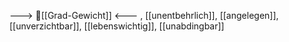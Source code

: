 ---> 🧱[[Grad-Gewicht]] <---
, [[unentbehrlich]], [[angelegen]], [[unverzichtbar]], [[lebenswichtig]], [[unabdingbar]]